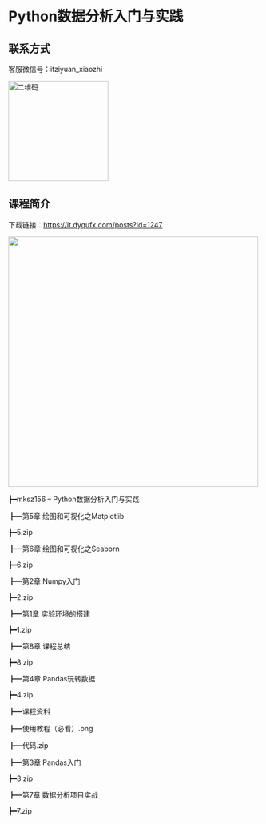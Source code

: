 # Python数据分析入门与实践

## 联系方式

客服微信号：itziyuan_xiaozhi

<img src="https://ziyuanyun.oss-cn-guangzhou.aliyuncs.com/common/20240614073449/666b82192834a.jpg" width="200" height="200" alt="二维码">

## 课程简介

下载链接：https://it.dyqufx.com/posts?id=1247

<img src="https://ziyuanyun.oss-cn-guangzhou.aliyuncs.com/yun/20240515153647/6644660f2f572.jpg" width="500" alt="">

  ┣━mksz156 &#8211; Python数据分析入门与实践

 ┣━第5章 绘图和可视化之Matplotlib

 ┣━5.zip

 ┣━第6章 绘图和可视化之Seaborn

 ┣━6.zip

 ┣━第2章 Numpy入门

 ┣━2.zip

 ┣━第1章 实验环境的搭建

 ┣━1.zip

 ┣━第8章 课程总结

 ┣━8.zip

 ┣━第4章 Pandas玩转数据

 ┣━4.zip

 ┣━课程资料

 ┣━使用教程（必看）.png

 ┣━代码.zip

 ┣━第3章 Pandas入门

 ┣━3.zip

 ┣━第7章 数据分析项目实战

 ┣━7.zip

  